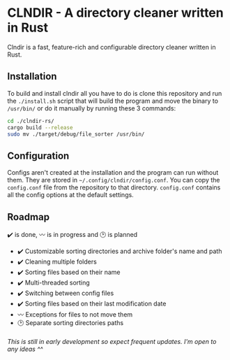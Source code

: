 # CLNDIR - A directory cleaner written in Rust  
Clndir is a fast, feature-rich and configurable directory cleaner written in Rust.

## Installation
To build and install clndir all you have to do is clone this repository and run the `./install.sh` script that will build the program and move the binary to `/usr/bin/` or do it manually by running these 3 commands:
```bash
cd ./clndir-rs/
cargo build --release
sudo mv ./target/debug/file_sorter /usr/bin/
```

## Configuration
Configs aren't created at the installation and the program can run without them. They are stored in `~/.config/clndir/config.conf`. You can copy the `config.conf` file from the repository to that directory. `config.conf` contains all the config options at the default settings.

## Roadmap
✔️ is done, 〰️ is in progress and 🕑 is planned
- ✔️ Customizable sorting directories and archive folder's name and path
- ✔️ Cleaning multiple folders
- ✔️ Sorting files based on their name
- ✔️ Multi-threaded sorting
- ✔️ Switching between config files
- ✔️️ Sorting files based on their last modification date
- 〰️ Exceptions for files to not move them
- 🕑 Separate sorting directories paths

###### This is still in early development so expect frequent updates. I'm open to any ideas ^^
